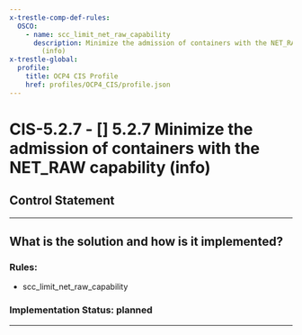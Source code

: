 ```yaml
---
x-trestle-comp-def-rules:
  OSCO:
    - name: scc_limit_net_raw_capability
      description: Minimize the admission of containers with the NET_RAW capability
        (info)
x-trestle-global:
  profile:
    title: OCP4 CIS Profile
    href: profiles/OCP4_CIS/profile.json
---
```


# CIS-5.2.7 - \[\] 5.2.7 Minimize the admission of containers with the NET_RAW capability (info)

## Control Statement

______________________________________________________________________

## What is the solution and how is it implemented?

<!-- For implementation status enter one of: implemented, partial, planned, alternative, not-applicable -->

<!-- Note that the list of rules under ### Rules: is read-only and changes will not be captured after assembly to JSON -->

<!-- Add control implementation description here for control: CIS-5.2.7 -->

### Rules:

  - scc_limit_net_raw_capability

### Implementation Status: planned

______________________________________________________________________
